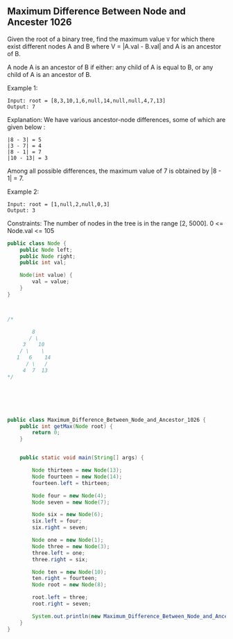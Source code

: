 ## Maximum Difference Between Node and Ancester 1026

Given the root of a binary tree, find the maximum value `V` for which there exist different nodes A and B where V = |A.val - B.val| and A is an ancestor of B.

A node A is an ancestor of B if either: any child of A is equal to B, or any child of A is an ancestor of B.

Example 1:
```
Input: root = [8,3,10,1,6,null,14,null,null,4,7,13]
Output: 7
```
Explanation: We have various ancestor-node differences, some of which are given below :
```
|8 - 3| = 5
|3 - 7| = 4
|8 - 1| = 7
|10 - 13| = 3
```
Among all possible differences, the maximum value of 7 is obtained by |8 - 1| = 7.

Example 2:
```
Input: root = [1,null,2,null,0,3]
Output: 3
```

Constraints:
The number of nodes in the tree is in the range [2, 5000].
0 <= Node.val <= 105




```java
public class Node {
	public Node left;
	public Node right;
	public int val;

	Node(int value) {
		val = value;
	}
}



/*

        8
       / \
     3    10
    / \    \
   1   6    14
      / \   /
     4  7  13 
*/






public class Maximum_Difference_Between_Node_and_Ancestor_1026 {
	public int getMax(Node root) {
		return 0;
	}


	public static void main(String[] args) {

 		Node thirteen = new Node(13);
		Node fourteen = new Node(14);
		fourteen.left = thirteen;

        Node four = new Node(4);
        Node seven = new Node(7);

        Node six = new Node(6);
        six.left = four;
        six.right = seven;

        Node one = new Node(1);
		Node three = new Node(3);
		three.left = one;
		three.right = six;

		Node ten = new Node(10);
		ten.right = fourteen;
		Node root = new Node(8);

		root.left = three;
		root.right = seven;

		System.out.println(new Maximum_Difference_Between_Node_and_Ancestor_1026().getMax(new Node()));
	}
}






```